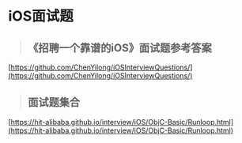 # iOS面试题

> ## 《招聘一个靠谱的iOS》面试题参考答案

[https://github.com/ChenYilong/iOSInterviewQuestions/](https://github.com/ChenYilong/iOSInterviewQuestions/)

> ## 面试题集合

[https://hit-alibaba.github.io/interview/iOS/ObjC-Basic/Runloop.html](https://hit-alibaba.github.io/interview/iOS/ObjC-Basic/Runloop.html)

